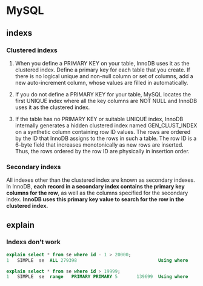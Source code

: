 # MySQL

## indexs

### Clustered indexs
1. When you define a PRIMARY KEY on your table, InnoDB uses it as the clustered index. Define a primary key for each table that you create. If there is no logical unique and non-null column or set of columns, add a new auto-increment column, whose values are filled in automatically.

2. If you do not define a PRIMARY KEY for your table, MySQL locates the first UNIQUE index where all the key columns are NOT NULL and InnoDB uses it as the clustered index.

3. If the table has no PRIMARY KEY or suitable UNIQUE index, InnoDB internally generates a hidden clustered index named GEN_CLUST_INDEX on a synthetic column containing row ID values. The rows are ordered by the ID that InnoDB assigns to the rows in such a table. The row ID is a 6-byte field that increases monotonically as new rows are inserted. Thus, the rows ordered by the row ID are physically in insertion order.

### Secondary indexs
All indexes other than the clustered index are known as secondary indexes. In InnoDB, **each record in a secondary index contains the primary key columns for the row**, as well as the columns specified for the secondary index. **InnoDB uses this primary key value to search for the row in the clustered index.**


## explain

### Indexs don't work
```SQL
explain select * from se where id - 1 > 20000;
1	SIMPLE	se	ALL	279398                          	Using where
```
```SQL
explain select * from se where id > 19999;
1	SIMPLE	se	range	PRIMARY	PRIMARY	5		139699	Using where
```